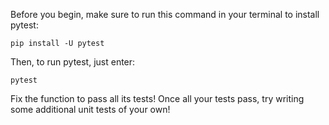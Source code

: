 Before you begin, make sure to run this command in your terminal to install pytest:
```
pip install -U pytest
```
Then, to run pytest, just enter:
```
pytest
```
Fix the function to pass all its tests! Once all your tests pass, try writing some additional unit tests of your own!
